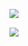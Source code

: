 <a target="_blank" href="http://invd.ru/?git"><img 
src="http://bbs.2500sz.com/bbs/data/attachment/album/201106/17/175400g7r0869m02236tu7.jpg"></a>
<br><br><a target="_blank" href="http://invd6.com/?git"><img 
src="http://farm8.staticflickr.com/7355/9739664738_7d773d9ce5_o.jpg"></a>
<br><br/>
